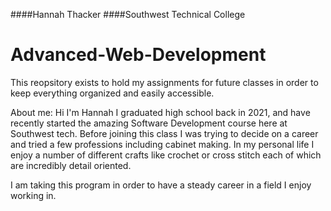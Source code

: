 ####Hannah Thacker
####Southwest Technical College
# Advanced-Web-Development

This reopsitory exists to hold my assignments for future classes in order to keep everything organized and easily accessible.

About me: Hi I'm Hannah I graduated high school back in 2021, and have recently started the amazing Software Development course here at Southwest tech. Before joining this class I was trying to decide on a career and tried a few professions including cabinet making. In my personal life I enjoy a number of different crafts like crochet or cross stitch each of which are incredibly detail oriented.

I am taking this program in order to have a steady career in a field I enjoy working in.

